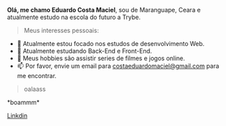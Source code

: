 
**Olá, me chamo Eduardo Costa Maciel**, sou de Maranguape, Ceara e atualmente estudo na escola do futuro a Trybe.

> Meus interesses pessoais:

- 🔭 Atualmente estou focado nos estudos de desenvolvimento Web.
- 🌱 Atualmente estudando Back-End e Front-End.
- 🤔 Meus hobbies são assistir series de filmes e jogos online.
- 📫 Por favor, envie um email para costaeduardomaciel@gmail.com para me encontrar.

> oalaass

\*boammm\*

[Linkdin](https://www.linkedin.com/in/eduardocostamaciel/)


